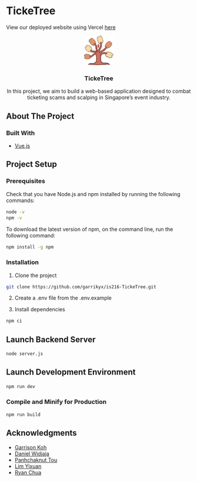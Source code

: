 # TickeTree

View our deployed website using Vercel [here](https://wad2-project-g5t7-2024.vercel.app/)

<div align="center">
  <a href="https://github.com/garrikyx/is216-TickeTree">
    <img src="./src/assets/logo.png" alt="Logo" width="80" height="80">
  </a>

  <h3 align="center">TickeTree</h3>
  <p align="center">
    In this project, we aim to build a web-based application designed to combat ticketing scams and scalping in Singapore’s event industry.
    <br />
    </p>
</div>

## About The Project

### Built With

- [Vue.js](https://vuejs.org/)

## Project Setup

### Prerequisites

Check that you have Node.js and npm installed by running the following commands:

```sh
node -v
npm -v
```
To download the latest version of npm, on the command line, run the following command:


```sh
npm install -g npm
```

### Installation

1. Clone the project


```sh
git clone https://github.com/garrikyx/is216-TickeTree.git
```

2. Create a .env file from the .env.example


3. Install dependencies

```sh
npm ci
```

## Launch Backend Server

```sh
node server.js
```

## Launch Development Environment

```sh
npm run dev
```

### Compile and Minify for Production

```sh
npm run build
```

## Acknowledgments
- [Garrison Koh](https://github.com/garrikyx)
- [Daniel Widjaja](https://github.com/Danwidj)
- [Panhchaknut Tou](https://github.com/Panhchaknut11)
- [Lim Yixuan](https://github.com/yixuanyxx)
- [Ryan Chua](https://github.com/ryannchuaa)
